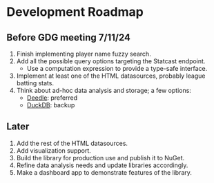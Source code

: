 # Development Roadmap

## Before GDG meeting 7/11/24

1. Finish implementing player name fuzzy search.
2. Add all the possible query options targeting the Statcast endpoint.
    - Use a computation expression to provide a type-safe interface.
3. Implement at least one of the HTML datasources, probably league batting stats.
4. Think about ad-hoc data analysis and storage; a few options:
    - [Deedle](https://fslab.org/Deedle/): preferred
    - [DuckDB](https://duckdb.org/): backup

## Later

1. Add the rest of the HTML datasources.
2. Add visualization support.
3. Build the library for production use and publish it to NuGet.
4. Refine data analysis needs and update libraries accordingly.
5. Make a dashboard app to demonstrate features of the library.
